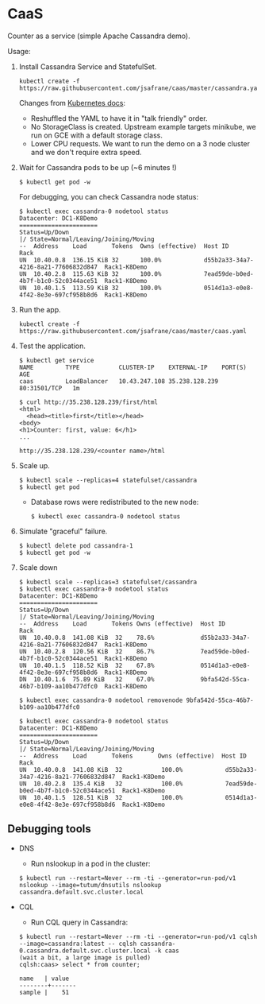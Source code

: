 # CaaS
Counter as a service (simple Apache Cassandra demo).

Usage:

1. Install Cassandra Service and StatefulSet.
    ```
    kubectl create -f https://raw.githubusercontent.com/jsafrane/caas/master/cassandra.yaml
    ```
    
    Changes from [Kubernetes docs](https://kubernetes.io/docs/tutorials/stateful-application/cassandra/):
    * Reshuffled the YAML to have it in "talk friendly" order.
    * No StorageClass is created. Upstream example targets minikube, we run on GCE with a default storage class.
    * Lower CPU requests. We want to run the demo on a 3 node cluster and we don't require extra speed.

2. Wait for Cassandra pods to be up (~6 minutes !)

    ```
    $ kubectl get pod -w
    ```

    For debugging, you can check Cassandra node status:
    ```
    $ kubectl exec cassandra-0 nodetool status
    Datacenter: DC1-K8Demo
    ======================
    Status=Up/Down
    |/ State=Normal/Leaving/Joining/Moving
    --  Address    Load       Tokens  Owns (effective)  Host ID                               Rack
    UN  10.40.0.8  136.15 KiB 32      100.0%            d55b2a33-34a7-4216-8a21-77606832d847  Rack1-K8Demo
    UN  10.40.2.8  115.63 KiB 32      100.0%            7ead59de-b0ed-4b7f-b1c0-52c0344ace51  Rack1-K8Demo
    UN  10.40.1.5  113.59 KiB 32      100.0%            0514d1a3-e0e8-4f42-8e3e-697cf958b8d6  Rack1-K8Demo
    ```

4. Run the app.
    ```
    kubectl create -f https://raw.githubusercontent.com/jsafrane/caas/master/caas.yaml
    ```

5. Test the application.

    ```
    $ kubectl get service
    NAME         TYPE           CLUSTER-IP    EXTERNAL-IP    PORT(S)        AGE
    caas         LoadBalancer   10.43.247.108 35.238.128.239 80:31501/TCP   1m

    $ curl http://35.238.128.239/first/html
    <html>
      <head><title>first</title></head>
    <body>
    <h1>Counter: first, value: 6</h1>
    ...
    ```

    `http://35.238.128.239/<counter name>/html`

6. Scale up.
    ```
    $ kubectl scale --replicas=4 statefulset/cassandra
    $ kubectl get pod
    ```
    * Database rows were redistributed to the new node:
        ```
        $ kubectl exec cassandra-0 nodetool status
        ```

7. Simulate "graceful" failure.
    ```
    $ kubectl delete pod cassandra-1
    $ kubectl get pod -w
    ```

8. Scale down
    ```
    $ kubectl scale --replicas=3 statefulset/cassandra
    $ kubectl exec cassandra-0 nodetool status
    Datacenter: DC1-K8Demo
    ======================
    Status=Up/Down
    |/ State=Normal/Leaving/Joining/Moving
    --  Address    Load       Tokens Owns (effective)  Host ID                               Rack
    UN  10.40.0.8  141.08 KiB  32    78.6%             d55b2a33-34a7-4216-8a21-77606832d847  Rack1-K8Demo
    UN  10.40.2.8  120.56 KiB  32    86.7%             7ead59de-b0ed-4b7f-b1c0-52c0344ace51  Rack1-K8Demo
    UN  10.40.1.5  118.52 KiB  32    67.8%             0514d1a3-e0e8-4f42-8e3e-697cf958b8d6  Rack1-K8Demo
    DN  10.40.1.6  75.89 KiB   32    67.0%             9bfa542d-55ca-46b7-b109-aa10b477dfc0  Rack1-K8Demo
    
    $ kubectl exec cassandra-0 nodetool removenode 9bfa542d-55ca-46b7-b109-aa10b477dfc0
    
    $ kubectl exec cassandra-0 nodetool status
    Datacenter: DC1-K8Demo
    ======================
    Status=Up/Down
    |/ State=Normal/Leaving/Joining/Moving
    --  Address    Load       Tokens       Owns (effective)  Host ID                               Rack
    UN  10.40.0.8  141.08 KiB  32           100.0%            d55b2a33-34a7-4216-8a21-77606832d847  Rack1-K8Demo
    UN  10.40.2.8  135.4 KiB   32           100.0%            7ead59de-b0ed-4b7f-b1c0-52c0344ace51  Rack1-K8Demo
    UN  10.40.1.5  128.51 KiB  32           100.0%            0514d1a3-e0e8-4f42-8e3e-697cf958b8d6  Rack1-K8Demo
    ```

## Debugging tools

* DNS
    * Run nslookup in a pod in the cluster:
    ```shell
    $ kubectl run --restart=Never --rm -ti --generator=run-pod/v1 nslookup --image=tutum/dnsutils nslookup cassandra.default.svc.cluster.local   
    ```

* CQL
    * Run CQL query in Cassandra:
    ```shell
    $ kubectl run --restart=Never --rm -ti --generator=run-pod/v1 cqlsh --image=cassandra:latest -- cqlsh cassandra-0.cassandra.default.svc.cluster.local -k caas
    (wait a bit, a large image is pulled)
    cqlsh:caas> select * from counter;
    
    name   | value
    --------+-------
    sample |    51
